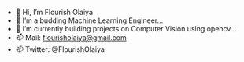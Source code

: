 - 👋 Hi, I’m Flourish Olaiya
- 👀 I’m a budding Machine Learning Engineer...
- 🌱 I’m currently building projects on Computer Vision using opencv...
- 📫 Mail: flourisholaiya@gmail.com
- 📫 Twitter: @FlourishOlaiya

<!---
flourisholaiya357/flourisholaiya357 is a ✨ special ✨ repository because its `README.md` (this file) appears on your GitHub profile.
You can click the Preview link to take a look at your changes.
--->
